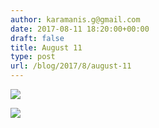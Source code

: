 ```yaml
---
author: karamanis.g@gmail.com
date: 2017-08-11 18:20:00+00:00
draft: false
title: August 11
type: post
url: /blog/2017/8/august-11
---
```




  
   ![](/images/2017-08-11-20178august-11/IMG_2057.jpg)

  

  
   ![](/images/2017-08-11-20178august-11/IMG_2059.jpg)

  




 
   

